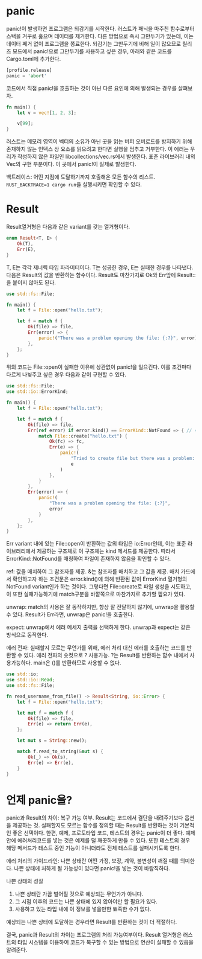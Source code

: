 # panic
panic!이 발생하면 프로그램은 되감기를 시작한다. 러스트가 패닉을 마주친 함수로부터 스택을 거꾸로 훑으며 데이터를 제거한다. 다른 방법으로 즉시 그만두기가 있는데, 이는 데이터 쩨거 없이 프로그램을 쫑료한다. 되감기는 그만두기에 비해 일이 많으므로 릴리즈 모드에서 panic!으로 그만두기를 사용하고 싶은 경우, 아래와 같은 코드를 Cargo.toml에 추가한다. 
```rs
[profile.release]
panic = 'abort'
```

코드에서 직접 panic!을 호출하는 것이 아닌 다른 요인에 의해 발생되는 경우를 살펴보자. 
```rs
fn main() {
    let v = vec![1, 2, 3];

    v[99];
}
```
러스트는 메모리 영역이 벡터의 소유가 아닌 곳을 읽는 버퍼 오버로드를 방지하기 위해 존재하지 않는 인덱스 상 요소를 읽으려고 한다면 실행을 멈추고 거부한다. 이 에러는 우리가 작성하지 않은 파일인 libcollections/vec.rs에서 발생한다. 표준 라이브러리 내의 Vec<T>의 구현 부분이다. 이 곳에서 panic!이 실제로 발생한다. 

백트레이스: 어떤 지점에 도달하기까지 호출해온 모든 함수의 리스트. `RUST_BACKTRACE=1 cargo run`을 실행시키면 확인할 수 있다. 

# Result
Result열거형은 다음과 같은 variant를 갖는 열거형이다. 
```rs
enum Result<T, E> {
    Ok(T),
    Err(E),
}
```
T, E는 각각 제너릭 타입 파라미터이다. T는 성공한 경우, E는 실패한 경우를 나타낸다. 다음은 Result의 값을 반환하는 함수이다. Result도 마찬가지로 Ok와 Err앞에 Result::을 붙이지 않아도 된다. 
```rs
use std::fs::File;

fn main() {
    let f = File::open("hello.txt");

    let f = match f {
        Ok(file) => file,
        Err(error) => {
            panic!("There was a problem opening the file: {:?}", error)
        },
    };
}
```
위의 코드는 File::open이 실패한 이유에 상관없이 panic!을 일으킨다. 이를 조건마다 다르게 나눶주고 싶은 경우 다음과 같이 구현할 수 있다. 
```rs
use std::fs::File;
use std::io::ErrorKind;

fn main() {
    let f = File::open("hello.txt");

    let f = match f {
        Ok(file) => file,
        Err(ref error) if error.kind() == ErrorKind::NotFound => { // 매치가드
            match File::create("hello.txt") {
                Ok(fc) => fc,
                Err(e) => {
                    panic!(
                        "Tried to create file but there was a problem: {:?}",
                        e
                    )
                },
            }
        },
        Err(error) => {
            panic!(
                "There was a problem opening the file: {:?}",
                error
            )
        },
    };
}
```

Err variant 내에 있는 File::open이 반환하는 값의 타입은 io:Error인데, 이는 표준 라이브러리에서 제공하는 구조체로 이 구조체는 kind 메서드를 제공한다. 따라서 ErrorKind::NotFound를 매칭하여 파일이 존재하지 않음을 확인할 수 있다. 

ref: 값을 매치하여 그 참조자를 제공. &는 참조자를 매치하고 그 값을 제공. 매치 가드에서 확인하고자 하는 조건문은 error.kind()에 의해 반환된 값이 ErrorKind 열거형의 NotFound variant인가 하는 것이다. 그렇다면 File::create로 파일 생성을 시도하고, 이 또한 실패가능하기에 match구분을 바깥쪽으로 마찬가지로 추가할 핖요가 있다. 

unwrap: match의 사용은 잘 동작하지만, 항상 잘 전달하지 않기에, unwrap을 활용할 수 있다. Result가 Err라면, unwrap은 panic!을 호출한다. 

expect: unwrap에서 에러 메세지 출력을 선택하게 한다. unwrap과 expect는 같은 방식으로 동작한다. 

에러 전파: 실패할지 모르는 무언가를 위해, 에러 처리 대신 에러를 호출하는 코드를 반환할 수 있다. 에러 전파의 숏컷으로 ? 사용가능. ?는 Result를 반환하는 함수 내에서 사용가능하다. main은 ()를 반환하므로 사용할 수 없다. 
```rs
use std::io;
use std::io::Read;
use std::fs::File;

fn read_username_from_file() -> Result<String, io::Error> {
    let f = File::open("hello.txt");

    let mut f = match f {
        Ok(file) => file,
        Err(e) => return Err(e),
    };

    let mut s = String::new();

    match f.read_to_string(&mut s) {
        Ok(_) => Ok(s),
        Err(e) => Err(e),
    }
}
```

# 언제 panic을?
panic과 Result의 차이: 복구 가능 여부. Result는 코드에서 결단을 내려주기보다 옵션을 제공하는 것. 실패할지도 모르는 함수를 정의할 때는 Result를 반환하는 것이 기본적인 좋은 선택이다. 한편, 예제, 프로토타입 코드, 테스트의 경우는 panic이 더 좋다. 예제안에 에러처리코드를 넣는 것은 예제를 덜 깨끗하게 만들 수 있다. 또한 테스트의 경우 해당 메서드가 테스트 중인 기능이 아니더라도 전체 테스트를 실패시키도록 한다. 

에러 처리의 가이드라인: 나쁜 상태란 어떤 가정, 보장, 계약, 불변성이 깨질 때를 의미한다. 나쁜 상태에 처하게 될 가능성이 있다면 panic!을 넣는 것이 바람직하다. 

나쁜 상태의 성질
1. 나쁜 상태란 가끔 벌어질 것으로 예상되는 무언가가 아니다. 
2. 그 시점 이후의 코드는 나쁜 상태에 있지 않아야만 할 필요가 있다.
3. 사용하고 있는 타입 내에 이 정보를 넣을만한 뾰족한 수가 없다. 

예상되는 나쁜 상태에 도달하는 경우라면 Result를 반환하는 것이 더 적절하다. 

결국, panic과 Result의 차이는 프로그램의 처리 가능여부이다. Result 열거형은 러스트의 타입 시스템을 이용하여 코드가 복구할 수 있는 방법으로 연산이 실패할 수 있음을 알려준다. 
